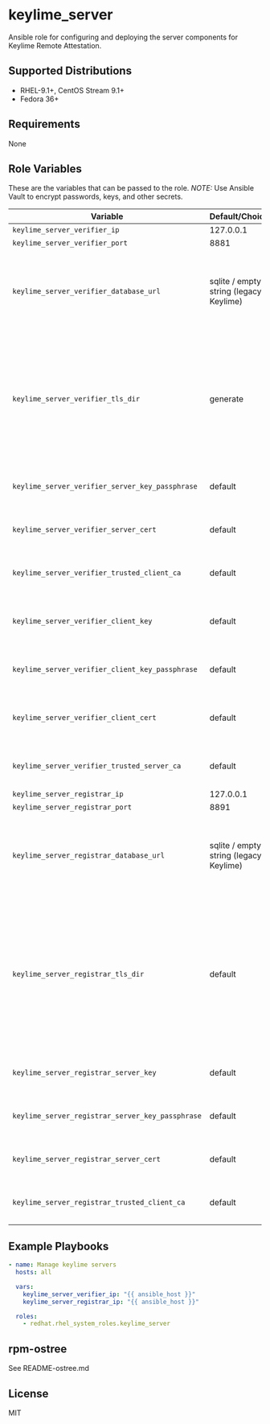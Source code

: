 # keylime_server


Ansible role for configuring and deploying the server components for Keylime Remote Attestation.

## Supported Distributions

* RHEL-9.1+, CentOS Stream 9.1+
* Fedora 36+

## Requirements

None

## Role Variables

These are the variables that can be passed to the role.  *NOTE:* Use Ansible Vault to encrypt passwords, keys, and other secrets.

| **Variable** | **Default/Choices** | **Description** |
|----------|-------------|------|
`keylime_server_verifier_ip` |  127.0.0.1 | The IP address of the `verifier`
`keylime_server_verifier_port` | 8881 | The port of the `verifier`
`keylime_server_verifier_database_url` | sqlite / empty string (legacy Keylime) | The URL connection for the verifier database. If set to `sqlite`, it will use the configuration set by the file located at `/var/lib/keylime/cv_data.sqlite`. See <https://keylime.readthedocs.io/en/latest/installation.html#database-support> for instructions on using different database configurations. When using When using systems with legacy Keylime, e.g. Fedora 36 and/or Fedora 37, this should be set to an empty string, if one wants to use default sqlite configuration
`keylime_server_verifier_tls_dir` | generate | This option defines the directory where the keys and certificates are stored. If set to `generate`, it will automatically generate a CA, keys and certificates for the client and server in the `/var/lib/keylime/cv_ca` directory, if they are not yet present. If set as `default`, the `/var/lib/keylime/cv_ca` directory is used, and it should contain the files indicated by `keylime_server_verifier_server_key`, `keylime_server_verifier_server_cert`, `keylime_server_verifier_client_key`, `keylime_server_verifier_client_cert`, `keylime_server_verifier_trusted_client_ca` and `keylime_server_verifier_trusted_server_ca` options `keylime_server_verifier_server_key` |  default | The file containing the Keylime verifier server private key. This file should be stored in the directory set in the `keylime_server_verifier_tls_dir` option. If set as `default`, the value `server-private.pem` is used
`keylime_server_verifier_server_key_passphrase` | default | Set the password used to decrypt the server private key file. If `keylime_server_verifier_tls_dir` is set to `generate`, this password will also be used to protect the generated server private key. If left empty, the private key will not be encrypted
`keylime_server_verifier_server_cert` | default | The name of the file containing the Keylime verifier server certificate. The file should be stored in the directory set in the `keylime_server_verifier_tls_dir` option. If set as `default`, the value `server-cert.crt` is used
`keylime_server_verifier_trusted_client_ca` |  default | The list of trusted client CA certificates. The files in the list should be stored in the directory set in the `keylime_server_verifier_tls_dir` option. If set as `default`, the value is set as `[cacert.crt]`
`keylime_server_verifier_client_key` | default | The name of the file containing the Keylime verifier client private key. The file should be stored in the directory set in the `keylime_server_verifier_tls_dir` option. This private key is used by the Keylime verifier to connect to the other services using TLS. If set as `default`, the `client-private.pem` value is used
`keylime_server_verifier_client_key_passphrase` | default | Set the password used to decrypt the client private key file. If `keylime_server_verifier_tls_dir` is set to `generate`, this password will also be used to protect the generated client private key. If left empty, the private key will not be encrypted
`keylime_server_verifier_client_cert` | default | The name of the file containing the Keylime verifier client certificate, which should be stored in the directory set in the `keylime_server_verifier_tls_dir` option. This certificate is used by the Keylime verifier to connect to the other services using TLS. If set as `default`, the value `client-cert.crt` value is used
`keylime_server_verifier_trusted_server_ca` | default | The list of trusted server CA certificates. The files in the list should be stored in the directory set in the `keylime_server_verifier_tls_dir` option. If set as `default`, the value is set as `[cacert.crt]`
`keylime_server_registrar_ip` |  127.0.0.1 | The IP address of the `registrar`
`keylime_server_registrar_port` | 8891 | The port of the `registrar`
`keylime_server_registrar_database_url` | sqlite / empty string (legacy Keylime) |  The URL connection for the registrar database. If set to `sqlite`, it will the configuration set by the file located at `/var/lib/keylime/reg_data.sqlite`. See <https://keylime.readthedocs.io/en/latest/installation.html#database-support> for instructions on using different database configurations. When using When using systems with legacy Keylime, e.g. Fedora 36 and/or Fedora 37, this should be set to an empty string, if one wants to use default sqlite configuration
`keylime_server_registrar_tls_dir` | default | Similarly to `keylime_server_verifier_tls_dir`, the `keylime_server_registrar_tls_dir` option defines the directory where the keys and certificates are stored. If set as `generate`, it will automatically generate a CA, keys, and certificates for the registrar server in the `/var/lib/keylime/reg_ca` directory, if they are not yet present. The options `keylime_server_registrar_server_key`, `keylime_server_registrar_server_cert` and `keylime_server_registrar_trusted_client_ca` should all be set to `default`, when `generate` is used for the `keylime_server_registrar_tls_dir` option. If set as `default`, it shares files with the verifier by using the `var/lib/keylime/cv_ca` directory, which should contain the files indicated by the `keylime_server_registrar_server_key`, `keylime_server_registrar_server_cert` and `keylime_server_registrar_trusted_client_ca` options
`keylime_server_registrar_server_key` |  default | The name of the file containing the Keylime registrar server private key, and it should be stored in the directory set in the `keylime_server_registrar_tls_dir` option. If set as `default`, the value `server-private.pem` is used
`keylime_server_registrar_server_key_passphrase` | default | This option sets the password used to decrypt the private key file. If `keylime_server_registrar_tls_dir` is set to `generate`, this password will also be used to protect the generated server private key. If left empty, the private key will not be encrypted
`keylime_server_registrar_server_cert` | default | The name of the file containing the Keylime registrar server certificate, and this file should be stored in the directory specified in the `keylime_server_registrar_tls_dir` option. If set as `default`, the value `server-cert.crt` is used
`keylime_server_registrar_trusted_client_ca` | default | The list of trusted client CA certificates. The files in the list should be stored in the directory set in the `keylime_server_registrar_tls_dir` option. If set as `default`, the value is set as `[cacert.crt]`

## Example Playbooks

```yaml
- name: Manage keylime servers
  hosts: all

  vars:
    keylime_server_verifier_ip: "{{ ansible_host }}"
    keylime_server_registrar_ip: "{{ ansible_host }}"

  roles:
    - redhat.rhel_system_roles.keylime_server
```

## rpm-ostree

See README-ostree.md

## License

MIT
